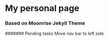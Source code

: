 # My personal page

### Based on Moonrise Jekyll Theme

####### Pending tasks
Move nav bar to left side
